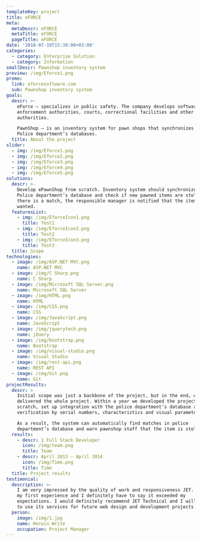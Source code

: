 ```yaml
---
templateKey: project
title: eFORCE
meta:
  metaDescr: eFORCE
  metaTitle: eFORCE
  pageTitle: eFORCE
date: '2018-07-19T15:39:00+03:00'
categories:
  - category: Enterprise Solution
  - category: Information
smallDescr: Pawnshop inventory system
preview: /img/Eforce1.png
promo:
  link: eforcesoftware.com
  sub: Pawnshop inventory system
goals:
  descr: >-
    eForce — specializes in public safety. The company develops software for law
    enforcement authorities, courts, correctional facilities and other
    authorities. 

    PawnShop — is an inventory system for pawn shops that synchronizes with
    Police department’s databases.
  title: About the project
slider:
  - img: /img/Eforce1.png
  - img: /img/Eforce2.png
  - img: /img/Eforce3.png
  - img: /img/Eforce4.png
  - img: /img/Eforce5.png
solutions:
  descr: >-
    Develop ePawnShop from scratch. Inventory system should synchronize with
    Police department’s database and check if new pawned items are stolen. If
    there is a match, the responsible manager is notified that the item is
    wanted.
  featuresList:
    - img: /img/EforceIcon1.png
      title: Test1
    - img: /img/EforceIcon2.png
      title: Test2
    - img: /img/EforceIcon3.png
      title: Test3
  title: Scope
technologies:
  - image: /img/ASP.NET MVC.png
    name: ASP.NET MVC
  - image: /img/C Sharp.png
    name: C Sharp
  - image: /img/Microsoft SQL Server.png
    name: Microsoft SQL Server
  - image: /img/HTML.png
    name: HTML
  - image: /img/CSS.png
    name: CSS
  - image: /img/JavaScript.png
    name: JavaScript
  - image: /img/jquerytech.png
    name: jQuery
  - image: /img/bootstrap.png
    name: Bootstrap
  - image: /img/visual-studio.png
    name: Visual Studio
  - image: /img/rest-api.png
    name: REST API
  - image: /img/Git.png
    name: Git
projectResults:
  descr: >
    Initial scope was just a backbone of the project, but in the end, we
    delivered the whole project. Within a year we developed the project from
    scratch, set up integration with the police department's database and item
    verification by serial numbers, characteristics and visual parameters.

    As a result, the system can automatically find matches in police
    department’s database and warn pawnshop staff that the item is stolen.
  results:
    - descr: 1 Full Stack Developer
      icon: /img/team.png
      title: Team
    - descr: April 2013 — April 2014
      icon: /img/Time.png
      title: Time
  title: Project results
testimonial:
  description: >-
    I am very impressed by the quality of work and responsiveness JET. This was
    my first experience and I definitely have to say it exceeded my
    expectations. I would definitely recommend JET Technical and I will continue
    to use its services for future web design and development projects
  person:
    image: /img/1.jpg
    name: Herwin Write
    occupation: Project Manager
---
```


